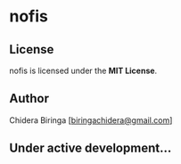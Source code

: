 # nofis

## License
nofis is licensed under the **MIT License**.

## Author
Chidera Biringa [biringachidera@gmail.com]

## Under active development...